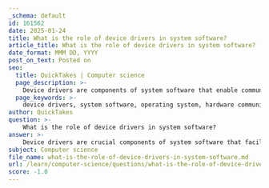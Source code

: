 ```yaml
---
_schema: default
id: 161562
date: 2025-01-24
title: What is the role of device drivers in system software?
article_title: What is the role of device drivers in system software?
date_format: MMM DD, YYYY
post_on_text: Posted on
seo:
  title: QuickTakes | Computer science
  page_description: >-
    Device drivers are components of system software that enable communication between the operating system and hardware devices, facilitating interactions, managing resources, and handling errors.
  page_keywords: >-
    device drivers, system software, operating system, hardware communication, intermediary, resource management, error handling, virtualization, device-specific functionality, abstraction layer
author: QuickTakes
question: >-
    What is the role of device drivers in system software?
answer: >-
    Device drivers are crucial components of system software that facilitate communication between the operating system (OS) and hardware devices. Their primary role is to act as intermediaries, translating high-level commands from the OS into low-level instructions that specific hardware can understand. This function is essential for the overall operation of a computer system, as it allows users to interact with various hardware components without needing to understand the complexities of each device.\n\n### Key Roles of Device Drivers:\n\n1. **Abstraction Layer**: Device drivers provide an abstraction layer that simplifies the interaction between the OS and hardware. By handling the specifics of hardware communication, they allow software applications to operate without needing detailed knowledge of the underlying hardware.\n\n2. **Intermediary Functionality**: When an application requests to interact with a hardware device (e.g., printing a document), the OS sends this request to the appropriate device driver. The driver then translates the request into device-specific commands, ensuring that the hardware performs the desired action.\n\n3. **Resource Management**: Device drivers help manage hardware resources effectively. They ensure that data is exchanged correctly between the OS and hardware, allowing for seamless operation of devices such as printers, graphics cards, and network adapters.\n\n4. **Error Handling**: Device drivers are responsible for managing errors that may occur during communication between the OS and hardware. They can detect issues and relay error messages back to the OS, which can then inform the user or take corrective action.\n\n5. **Support for Virtualization**: In virtualized environments, device drivers play a vital role in routing requests from guest operating systems to the host OS. Virtual device drivers can simulate hardware interactions, allowing multiple virtual machines to share physical hardware resources efficiently.\n\n6. **Device-Specific Functionality**: Each device driver is tailored to a specific hardware device and operating system, ensuring that the unique features and capabilities of each component are effectively utilized. This customization allows for optimized performance and functionality.\n\n### Conclusion\n\nIn summary, device drivers are fundamental to the operation of an operating system, enabling it to communicate effectively with hardware devices, manage data transfer, handle errors, and support virtualization. Their role is essential for ensuring that users can interact with hardware components seamlessly, without needing to understand the complexities of the underlying technology.
subject: Computer science
file_name: what-is-the-role-of-device-drivers-in-system-software.md
url: /learn/computer-science/questions/what-is-the-role-of-device-drivers-in-system-software
score: -1.0
---
```


&nbsp;